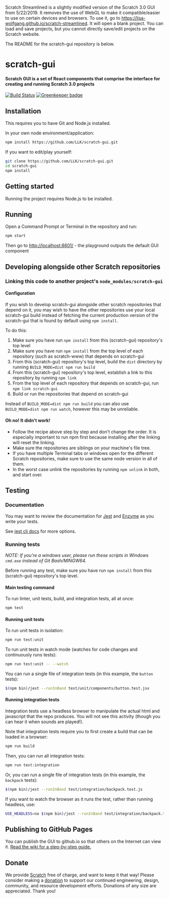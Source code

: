 Scratch Streamlined is a slightly modified version of the Scratch 3.0 GUI from 5/22/2019. It removes the use of WebGL to make it compatible/easier to use on certain devices and browsers.
To use it, go to https://lisa-wolfgang.github.io/scratch-streamlined.
It will open a blank project. You can load and save projects, but you cannot directly save/edit projects on the Scratch website.

The README for the scratch-gui repository is below.

# scratch-gui
#### Scratch GUI is a set of React components that comprise the interface for creating and running Scratch 3.0 projects

[![Build Status](https://travis-ci.com/LLK/scratch-gui.svg?token=Yfq2ryN1BwaxDME69Lnc&branch=master)](https://travis-ci.com/LLK/scratch-gui)
[![Greenkeeper badge](https://badges.greenkeeper.io/LLK/scratch-gui.svg)](https://greenkeeper.io/)

## Installation
This requires you to have Git and Node.js installed.

In your own node environment/application:
```bash
npm install https://github.com/LLK/scratch-gui.git
```
If you want to edit/play yourself:
```bash
git clone https://github.com/LLK/scratch-gui.git
cd scratch-gui
npm install
```

## Getting started
Running the project requires Node.js to be installed.

## Running
Open a Command Prompt or Terminal in the repository and run:
```bash
npm start
```
Then go to [http://localhost:8601/](http://localhost:8601/) - the playground outputs the default GUI component

## Developing alongside other Scratch repositories

### Linking this code to another project's `node_modules/scratch-gui`

#### Configuration

If you wish to develop scratch-gui alongside other scratch repositories that depend on it, you may wish
to have the other repositories use your local scratch-gui build instead of fetching the current production
version of the scratch-gui that is found by default using `npm install`.

To do this:
1. Make sure you have run `npm install` from this (scratch-gui) repository's top level
2. Make sure you have run `npm install` from the top level of each repository (such as scratch-www) that depends on scratch-gui
3. From this (scratch-gui) repository's top level, build the `dist` directory by running `BUILD_MODE=dist npm run build`
4. From this (scratch-gui) repository's top level, establish a link to this repository by running `npm link`
5. From the top level of each repository that depends on scratch-gui, run `npm link scratch-gui`
6. Build or run the repositories that depend on scratch-gui

Instead of `BUILD_MODE=dist npm run build` you can also use `BUILD_MODE=dist npm run watch`, however this may be unreliable.

#### Oh no! It didn't work!
* Follow the recipe above step by step and don't change the order. It is especially important to run npm first because installing after the linking will reset the linking.
* Make sure the repositories are siblings on your machine's file tree.
* If you have multiple Terminal tabs or windows open for the different Scratch repositories, make sure to use the same node version in all of them.
* In the worst case unlink the repositories by running `npm unlink` in both, and start over.

## Testing
### Documentation

You may want to review the documentation for [Jest](https://facebook.github.io/jest/docs/en/api.html) and [Enzyme](http://airbnb.io/enzyme/docs/api/) as you write your tests.

See [jest cli docs](https://facebook.github.io/jest/docs/en/cli.html#content) for more options.

### Running tests

*NOTE: If you're a windows user, please run these scripts in Windows `cmd.exe`  instead of Git Bash/MINGW64.*

Before running any test, make sure you have run `npm install` from this (scratch-gui) repository's top level.

#### Main testing command

To run linter, unit tests, build, and integration tests, all at once:
```bash
npm test
```

#### Running unit tests

To run unit tests in isolation:
```bash
npm run test:unit
```

To run unit tests in watch mode (watches for code changes and continuously runs tests):
```bash
npm run test:unit -- --watch
```

You can run a single file of integration tests (in this example, the `button` tests):

```bash
$(npm bin)/jest --runInBand test/unit/components/button.test.jsx
```

#### Running integration tests

Integration tests use a headless browser to manipulate the actual html and javascript that the repo
produces. You will not see this activity (though you can hear it when sounds are played!).

Note that integration tests require you to first create a build that can be loaded in a browser:

```bash
npm run build
```

Then, you can run all integration tests:

```bash
npm run test:integration
```

Or, you can run a single file of integration tests (in this example, the `backpack` tests):

```bash
$(npm bin)/jest --runInBand test/integration/backpack.test.js
```

If you want to watch the browser as it runs the test, rather than running headless, use:

```bash
USE_HEADLESS=no $(npm bin)/jest --runInBand test/integration/backpack.test.js
```

## Publishing to GitHub Pages
You can publish the GUI to github.io so that others on the Internet can view it.
[Read the wiki for a step-by-step guide.](https://github.com/LLK/scratch-gui/wiki/Publishing-to-GitHub-Pages)

## Donate
We provide [Scratch](https://scratch.mit.edu) free of charge, and want to keep it that way! Please consider making a [donation](https://secure.donationpay.org/scratchfoundation/) to support our continued engineering, design, community, and resource development efforts. Donations of any size are appreciated. Thank you!
